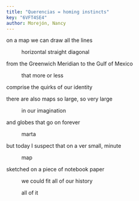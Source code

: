 ```yaml
---
title: "Querencias = homing instincts"
key: "6VFT4SE4"
author: Morejón, Nancy
---
```

<div data-schema-version="8"><p>on a map we can draw all the lines</p> <p style="padding-left: 40px" data-indent="1">horizontal straight diagonal</p> <p>from the Greenwich Meridian to the Gulf of Mexico</p> <p style="padding-left: 40px" data-indent="1">that more or less</p> <p>comprise the quirks of our identity</p> <p></p> <p>there are also maps so large, so very large</p> <p style="padding-left: 40px" data-indent="1">in our imagination</p> <p>and globes that go on forever</p> <p style="padding-left: 40px" data-indent="1">marta</p> <p></p> <p>but today I suspect that on a ver small, minute</p> <p style="padding-left: 40px" data-indent="1">map</p> <p>sketched on a piece of notebook paper</p> <p style="padding-left: 40px" data-indent="1">we could fit all of our history</p> <p style="padding-left: 40px" data-indent="1"></p> <p style="padding-left: 40px" data-indent="1">all of it</p> <p></p> </div>